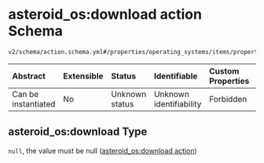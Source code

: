# asteroid_os:download action Schema

```txt
v2/schema/action.schema.yml#/properties/operating_systems/items/properties/steps/items/properties/actions/items/oneOf/9/properties/asteroid_os:download
```



| Abstract            | Extensible | Status         | Identifiable            | Custom Properties | Additional Properties | Access Restrictions | Defined In                                                          |
| :------------------ | :--------- | :------------- | :---------------------- | :---------------- | :-------------------- | :------------------ | :------------------------------------------------------------------ |
| Can be instantiated | No         | Unknown status | Unknown identifiability | Forbidden         | Allowed               | none                | [device.schema.json*](../device.schema.json "open original schema") |

## asteroid_os:download Type

`null`, the value must be null ([asteroid_os:download action](device-properties-operating-systems-operating-system-properties-steps-step-properties-group-step-action-oneof-asteroid_osdownload-action-properties-asteroid_osdownload-action.md))
